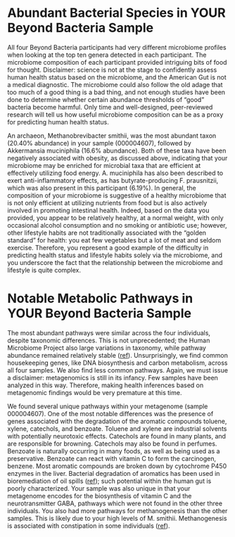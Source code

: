 # Abundant Bacterial Species in YOUR Beyond Bacteria Sample

All four Beyond Bacteria participants had very different microbiome profiles
when looking at the top ten genera detected in each participant. The microbiome
composition of each participant provided intriguing bits of food for thought.
Disclaimer: science is not at the stage to confidently assess human health
status based on the microbiome, and the American Gut is not a medical
diagnostic. The microbiome could also follow the old adage that too much of a
good thing is a bad thing, and not enough studies have been done to determine
whether certain abundance thresholds of “good” bacteria become harmful. Only
time and well-designed, peer-reviewed research will tell us how useful
microbiome composition can be as a proxy for predicting human health status.

An archaeon, Methanobrevibacter smithii, was the most abundant taxon (20.40%
abundance) in your sample (000004607), followed by Akkermansia muciniphila (16.6%
abundance). Both of these taxa have been negatively associated with obesity, as
discussed above, indicating that your microbiome may be enriched for microbial
taxa that are efficient at effectively utilizing food energy. A. muciniphila
has also been described to exert anti-inflammatory effects, as has
butyrate-producing F. prausnitzii, which was also present in this participant
(6.19%). In general, the composition of your microbiome is suggestive of a
healthy microbiome that is not only efficient at utilizing nutrients from food
but is also actively involved in promoting intestinal health. Indeed, based on
the data you provided, you appear to be relatively healthy, at a normal weight,
with only occasional alcohol consumption and no smoking or antibiotic use;
however, other lifestyle habits are not traditionally associated with the
“golden standard” for health: you eat few vegetables but a lot of meat and
seldom exercise. Therefore, you represent a good example of the difficulty in
predicting health status and lifestyle habits solely via the microbiome, and
you underscore the fact that the relationship between the microbiome and
lifestyle is quite complex.

# Notable Metabolic Pathways in YOUR Beyond Bacteria Sample

The most abundant pathways were similar across the four individuals, despite
taxonomic differences. This is not unprecedented; the Human Microbiome Project
also large variations in taxonomy, while pathway abundance remained relatively
stable ([ref](http://www.ncbi.nlm.nih.gov/pubmed/22699609)). Unsurprisingly, we
find common housekeeping genes, like DNA biosynthesis and carbon metabolism,
across all four samples. We also find less common pathways. Again, we must
issue a disclaimer: metagenomics is still in its infancy. Few samples have been
analyzed in this way. Therefore, making health inferences based on metagenomic
findings would be very premature at this time.

We found several unique pathways within your metagenome (sample 000004607). One
of the most notable differences was the presence of genes associated with the
degradation of the aromatic compounds toluene, xylene, catechols, and benzoate.
Toluene and xylene are industrial solvents with potentially neurotoxic effects.
Catechols are found in many plants, and are responsible for browning. Catechols
may also be found in perfumes. Benzoate is naturally occurring in many foods,
as well as being used as a preservative. Benzoate can react with vitamin C to
form the carcinogen, benzene. Most aromatic compounds are broken down by
cytochrome P450 enzymes in the liver. Bacterial degradation of aromatics has
been used in bioremediation of oil spills
([ref](http://www.ncbi.nlm.nih.gov/pubmed/16269736)); such potential within the
human gut is poorly characterized. Your sample was also unique in that your
metagenome encodes for the biosynthesis of vitamin C and the neurotransmitter
GABA, pathways which were not found in the other three individuals. You also
had more pathways for methanogenesis than the other samples. This is likely due
to your high levels of M. smithii. Methanogenesis is associated with
constipation in some individuals
([ref](http://www.ncbi.nlm.nih.gov/pubmed/22573345)).
